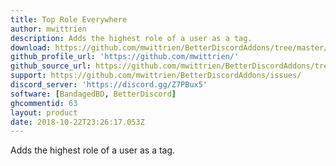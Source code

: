 ```yaml
---
title: Top Role Everywhere
author: mwittrien
description: Adds the highest role of a user as a tag.
download: https://github.com/mwittrien/BetterDiscordAddons/tree/master/Plugins/TopRoleEverywhere
github_profile_url: 'https://github.com/mwittrien/'
github_source_url: https://github.com/mwittrien/BetterDiscordAddons/tree/master/Plugins/TopRoleEverywhere
support: https://github.com/mwittrien/BetterDiscordAddons/issues/
discord_server: 'https://discord.gg/Z7PBux5'
software: [BandagedBD, BetterDiscord]
ghcommentid: 63
layout: product
date: 2018-10-22T23:26:17.053Z
---
```

Adds the highest role of a user as a tag.